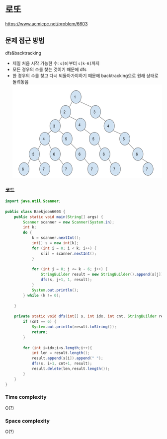 # 로또

https://www.acmicpc.net/problem/6603

## 문제 접근 방법

dfs&backtracking

- 제일 처음 시작 가능한 수: `s[0]`부터 `s[k-6]`까지
- 모든 경우의 수를 찾는 것이기 때문에 dfs
- 한 경우의 수를 찾고 다시 되돌아가야하기 때문에 backtracking으로 원래 상태로 돌려놓음
  <img src="/imgs/lee/20200503_lotto.png" width="600" height="300">

### 코드

```java
import java.util.Scanner;

public class Baekjoon6603 {
    public static void main(String[] args) {
        Scanner scanner = new Scanner(System.in);
        int k;
        do {
            k = scanner.nextInt();
            int[] s = new int[k];
            for (int i = 0; i < k; i++) {
                s[i] = scanner.nextInt();
            }

            for (int j = 0; j <= k - 6; j++) {
                StringBuilder result = new StringBuilder().append(s[j]).append(" ");
                dfs(s, j+1, 1, result);
            }
            System.out.println();
        } while (k != 0);

    }

    private static void dfs(int[] s, int idx, int cnt, StringBuilder result) {
        if (cnt == 6) {
            System.out.println(result.toString());
            return;
        }

        for (int i=idx;i<s.length;i++){
            int len = result.length();
            result.append(s[i]).append(" ");
            dfs(s, i+1, cnt+1, result);
            result.delete(len,result.length());
        }
    }
}
```

### Time complexity

O(?)

### Space complexity

O(?)
